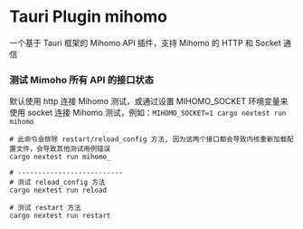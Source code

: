 # Tauri Plugin mihomo

一个基于 Tauri 框架的 Mihomo API 插件，支持 Mihomo 的 HTTP 和 Socket 通信

### 测试 Mimoho 所有 API 的接口状态

默认使用 http 连接 Mihomo 测试，或通过设置 MIHOMO_SOCKET 环境变量来使用 socket 连接 Mihomo 测试，例如：`MIHOMO_SOCKET=1 cargo nextest run mihomo`

```shell
# 此命令会排除 restart/reload_config 方法, 因为这两个接口都会导致内核重新加载配置文件，会导致其他测试用例错误
cargo nextest run mihomo_

# --------------------------
# 测试 reload_config 方法
cargo nextest run reload

# 测试 restart 方法
cargo nextest run restart
```
